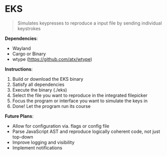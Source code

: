 # EKS
> Simulates keypresses to reproduce a input file by sending individual keystrokes

**Dependencies**:
- Wayland
- Cargo or Binary
- wtype (https://github.com/atx/wtype)

**Instructions**:
<ol>
    <li>Build or download the EKS binary</li>
    <li>Satisfy all dependencies</li>
    <li>Execute the binary (./eks)</li>
    <li>Select the file you want to reproduce in the integrated filepicker</li>
    <li>Focus the program or interface you want to simulate the keys in</li>
    <li>Done! Let the program run its course</li>
</ol> 

**Future Plans**:
<ul>
    <li>Allow for configuration via. flags or config file</li>
    <li>Parse JavaScript AST and reproduce logically coherent code, not just top-down</li>
    <li>Improve logging and visibility</li>
    <li>Implement notifications</li>
</ul>
